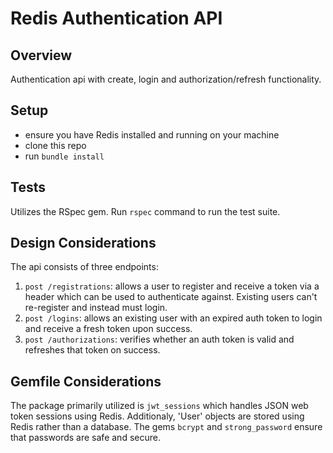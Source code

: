 # Redis Authentication API

## Overview

Authentication api with create, login and authorization/refresh functionality.

## Setup

* ensure you have Redis installed and running on your machine
* clone this repo
* run `bundle install`

## Tests

Utilizes the RSpec gem. Run `rspec` command to run the test suite.

## Design Considerations

The api consists of three endpoints:

1. `post /registrations`: allows a user to register and receive a token via a header which can be used to authenticate against. Existing users can't re-register and instead must login.
2. `post /logins`: allows an existing user with an expired auth token to login and receive a fresh token upon success.
3. `post /authorizations`: verifies whether an auth token is valid and refreshes that token on success.

## Gemfile Considerations

The package primarily utilized is `jwt_sessions` which handles JSON web token sessions using Redis. Additionaly, 'User' objects are stored using Redis rather than a database. The gems `bcrypt` and `strong_password` ensure that passwords are safe and secure.
